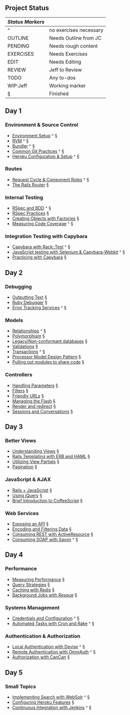 ## Project Status

|         *Status Markers*          ||
| :-- | :--------------------------- |
|  ^  | no exercises necessary       |
|  OUTLINE   | Needs Outline from JC |
|  PENDING   | Needs rough content   |
|  EXERCISES | Needs Exercises       |
|  EDIT      | Needs Editing         |
|  REVIEW    | Jeff to Review        |
|  TODO      | Any to-dos            |
|  WIP:Jeff  | Working marker        |
|  §         | Finished              |

## Day 1

###	Environment & Source Control

* [Environment Setup](environment/environment.markdown) ^ §
* [RVM](environment/rvm.markdown) ^ §
* [Bundler](environment/bundler.markdown) ^ §
* [Common Git Practices](environment/git_strategy.markdown) ^ §
* [Heroku Configuration & Setup](environment/heroku.markdown) ^ §

###	Routes

* [Request Cycle & Component Roles](routes/request_cycle.markdown) ^ §
* [The Rails Router](routes/router.markdown) §

###	Internal Testing

* [RSpec and BDD](internal_testing/rspec_and_bdd.markdown) ^ §
* [RSpec Practices](internal_testing/rspec_practices.markdown) §
* [Creating Objects with Factories](internal_testing/factories.markdown) §
* [Measuring Code Coverage](internal_testing/code_coverage.markdown) ^ §

###	Integration Testing with Capybara

* [Capybara with Rack::Test](capybara/capybara_with_rack_test.markdown) ^ §
* [JavaScript testing with Selenium & Capybara-Webkit](capybara/capybara_with_selenium_and_webkit.markdown) ^ §
* [Practicing with Capybara](capybara/capybara_practice.markdown) §

## Day 2

###	Debugging

* [Outputting Text](debugging/outputting_text.markdown) §
* [Ruby Debugger](debugging/debugger.markdown) §
* [Error Tracking Services](debugging/error_services.markdown) ^ §

###	Models

* [Relationships](models/relationships.markdown) ^ §
* [Polymorphism](models/polymorphism.markdown) §
* [Legacy/Non-conformant databases](models/legacy_databases.markdown) §
* [Validations](models/validations.markdown) §
* [Transactions](models/transactions.markdown) ^ §
* [Processor Model Design Pattern](models/processor_models.markdown) §
* [Pulling out modules to share code](models/modules.markdown) §

###	Controllers

* [Handling Parameters](controllers/parameters.markdown) §
* [Filters](controllers/filters.markdown) §
* [Friendly URLs](controllers/friendly-urls.markdown) §
* [Managing the Flash](controllers/flash.markdown) §
* [Render and redirect](controllers/render_and_redirect.markdown) §
* [Sessions and Conversations](controllers/sessions_and_conversations.markdown) §

## Day 3

###	Better Views

* [Understanding Views](better_views/understanding_views.markdown) §
* [Rails Templating with ERB and HAML](better_views/erb_and_haml.markdown) §
* [Utilizing View Partials](better_views/view_partials.markdown) §
* [Pagination](better_views/pagination.markdown) §

###	JavaScript & AJAX

* [Rails + JavaScript](javascript/rails_and_javascript.markdown) §
* [Using jQuery](javascript/jquery.markdown) §
* [Brief Introduction to CoffeeScript](javascript/coffeescript.markdown)  §

###	Web Services

* [Exposing an API](web_services/api.markdown) §
* [Encoding and Filtering Data](web_services/encoding_and_filtering.markdown) §
* [Consuming REST with ActiveResource](web_services/active_resource.markdown) §
* [Consuming SOAP with Savon](web_services/soap.markdown) ^ §

## Day 4

### Performance

* [Measuring Performance](performance/measuring.markdown) §
* [Query Strategies](performance/queries.markdown) §
* [Caching with Redis](performance/caching.markdown) §
* [Background Jobs with Resque](performance/background_jobs.markdown) §

### Systems Management

* [Credentials and Configuration](systems/credentials_and_configuration.markdown) ^ §
* [Automated Tasks with Cron and Rake](systems/automation.markdown) ^ §

### Authentication & Authorization

* [Local Authentication with Devise](auth/local_authentication.markdown) ^ §
* [Remote Authentication with OmniAuth](auth/remote_authentication.markdown) ^ §
* [Authorization with CanCan](auth/authorization.markdown) §

## Day 5

###	Small Topics

* [Implementing Search with WebSolr](topics/search.markdown) ^ §
* [Configuring Heroku Features](topics/heroku.markdown) §
* [Continuous Integration with Jenkins](topics/continuous_integration.markdown) ^ §
